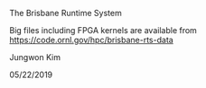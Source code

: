The Brisbane Runtime System

Big files including FPGA kernels are available from https://code.ornl.gov/hpc/brisbane-rts-data

Jungwon Kim

05/22/2019

